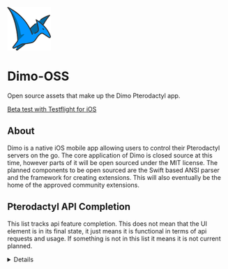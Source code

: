 ![Dimo Logo](images/dimo-logo-small.png?raw=true "Dimo Logo")

# Dimo-OSS
Open source assets that make up the Dimo Pterodactyl app.

[Beta test with Testflight for iOS](https://testflight.apple.com/join/ICRyMFP1)

## About
Dimo is a native iOS mobile app allowing users to control their Pterodactyl servers on the go. The core application of Dimo is closed source at this time, however parts of it will be open sourced under the MIT license. The planned components to be open sourced are the Swift based ANSI parser and the framework for creating extensions. This will also eventually be the home of the approved community extensions.

## Pterodactyl API Completion
This list tracks api feature completion. This does not mean that the UI element is in its final state, it just means it is functional in terms of api requests and usage. If something is not in this list it means it is not current planned.

<details>
  
#### ❌ Pterodactyl
- [ ] List servers
- [ ] Show permissions

#### ❌ Account
- [x] Account details
- [ ] ~~2FA details~~
- [ ] ~~Enable 2FA~~
- [ ] ~~Disable 2FA~~
- [ ] Update email
- [ ] Update password
- [ ] List API keys
- [ ] Create API key
- [ ] Delete API key

#### ❌ Server
- [ ] Server details
- [ ] Console details
- [ ] Resource usage
- [ ] Send command 
- [ ] Change power state

#### ❌ Databases
- [ ] List databases
- [ ] Create database
- [ ] Rotate password
- [ ] Delete database

#### ❌ File Manager
- [ ] List files
- [ ] Get file contents
- [ ] Rename file
- [ ] Copy file
- [ ] Write file
- [ ] Compress file
- [ ] Decompress file
- [ ] Delete file
- [ ] Create folder

#### ❌ Schedules
- [ ] List schedules
- [ ] Create schedule
- [ ] Schedule details
- [ ] Update schedule
- [ ] Delete schedule
- [ ] Create task
- [ ] Update task
- [ ] Delete task

#### ❌ Network
- [ ] List allocations
- [ ] Assign allocation
- [ ] Set allocation note
- [ ] Set primary allocation
- [ ] Unassign allocation

#### ❌ Users
- [ ] List Users
- [ ] Create User
- [ ] User details
- [ ] Update user
- [ ] Delete user

#### ❌ Backups
- [ ] List backups
- [ ] Create backup
- [ ] Backup details
- [ ] Delete backup

#### ❌ Startup
- [ ] List Variables
- [ ] Update Variable

#### ❌ Settings
- [ ] Rename server
- [ ] Reinstall server
</details>
